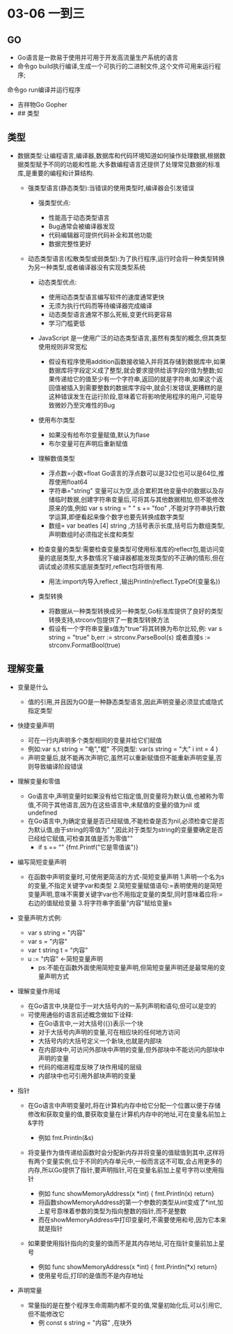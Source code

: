 # &#x20;03-06 一到三

## GO

*   Go语言是一款易于使用并可用于开发高流量生产系统的语言
*   命令go build执行编译,生成一个可执行的二进制文件,这个文件可用来运行程序;

命令go run编译并运行程序

*   吉祥物Go Gopher
*   \## 类型

## 类型

*   数据类型:让编程语言,编译器,数据库和代码环境知道如何操作处理数据,根据数据类型赋予不同的功能和性能.大多数编程语言还提供了处理常见数据的标准库,是重要的编程和计算结构.

    *   强类型语言(静态类型):当错误的使用类型时,编译器会引发错误

        *   强类型优点:

            *   性能高于动态类型语言
            *   Bug通常会被编译器发现
            *   代码编辑器可提供代码补全和其他功能
            *   数据完整性更好
    *   动态类型语言(松散类型或弱类型):为了执行程序,运行时会将一种类型转换为另一种类型,或者编译器没有实现类型系统

        *   动态类型优点:

            *   使用动态类型语言编写软件的速度通常更快
            *   无须为执行代码而等待编译器完成编译
            *   动态类型语言通常不那么死板,变更代码更容易
            *   学习门槛更低
        *   JavaScript 是一使用广泛的动态类型语言,虽然有类型的概念,但其类型使用规则非常宽松

            *   假设有程序使用addition函数接收输入并将其存储到数据库中,如果数据库将字段定义成了整型,就会要求提供给该字段的值为整数;如果传递给它的值至少有一个字符串,返回的就是字符串,如果这个返回值被插入到需要整数的数据库字段中,就会引发错误,更糟糕的是这种错误发生在运行阶段,意味着它将影响使用程序的用户,可能导致微妙乃至灾难性的Bug
        *   使用布尔类型

            *   如果没有给布尔变量赋值,默认为flase
            *   布尔变量可在声明后重新赋值
        *   理解数值类型

            *   浮点数=小数=float Go语言的浮点数可以是32位也可以是64位,推荐使用float64
            *   字符串="string" 变量可以为空,适合累积其他变量中的数据以及存储临时数据,创建字符串变量后,可将其与其他数据相加,但不能修改原来的值,例如 var s string = " "         s += "foo"  ,不能对字符串执行数学运算,即便看起来像个数字也要先转换成数字类型
            *   &#x20;数组= var beatles \[4] string ,方括号表示长度,括号后为数组类型,声明数组时必须指定长度和类型
        *   检查变量的类型:需要检查变量类型可使用标准库的reflect包,能访问变量的底层类型,大多数情况下编译器都能发现类型的不正确的情形,但在调试或必须核实底层类型时,reflect包将很有用.&#x20;

            *   用法\:import内导入reflect ,输出Println(reflect.TypeOf(变量名))
        *   类型转换

            *   将数据从一种类型转换成另一种类型,Go标准库提供了良好的类型转换支持,strconv包提供了一套类型转换方法
            *   假设有一个字符串变量s值为"true"将其转换为布尔比较,例: var s string = "true"   b,err := strconv.ParseBool(s)  或者直接s := strconv.FormatBool(true)

## 理解变量

*   变量是什么
    *   值的引用,并且因为GO是一种静态类型语言,因此声明变量必须显式或隐式指定类型
*   快捷变量声明
    *   可在一行内声明多个类型相同的变量并给它们赋值
    *   例如\:var s,t string = "电","棍"     不同类型: var(s string = "大"  i int = 4 )
    *   声明变量后,就不能再次声明它,虽然可以重新赋值但不能重新声明变量,否则导致编译阶段错误
*   理解变量和零值
    *   Go语言中,声明变量时如果没有给它指定值,则变量将为默认值,也被称为零值,不同于其他语言,因为在这些语言中,未赋值的变量的值为nil 或 undefined
    *   在Go语言中,为确定变量是否已经赋值,不能检查是否为nil,必须检查它是否为默认值,由于string的零值为" ",因此对于类型为string的变量要确定是否已经给它赋值,可检查其值是否为零值""
        *   &#x20;if s == "" {fmt.Printf("它是零值诶")}
*   编写简短变量声明
    *   在函数中声明变量时,可使用更简洁的方式-简短变量声明
        1.声明一个名为s的变量,不指定关键字var和类型
        2.简短变量赋值语句:=表明使用的是简短变量声明,意味不需要关键字var也不用指定变量的类型,同时意味着应将:=右边的值赋给变量
        3.将字符串字面量"内容"赋给变量s
*   变量声明方式例:
    *   var s string = "内容"
    *   var s = "内容"
    *   var t string  t = "内容"
    *   u := "内容"      ←简短变量声明
        *   ps:不能在函数外面使用简短变量声明,但简短变量声明还是最常用的变量声明方式
*   理解变量作用域
    *   在Go语言中,块是位于一对大括号内的一系列声明和语句,但可以是空的
    *   可使用通俗的语言前述概念做如下诠释:
        *   在Go语言中,一对大括号({})表示一个块
        *   对于大括号内声明的变量,可在相应块的任何地方访问
        *   大括号内的大括号定义一个新块,也就是内部块
        *   在内部块中,可访问外部块中声明的变量,但外部块中不能访问内部块中声明的变量
        *   代码的缩进程度反映了块作用域的层级
        *   内部块中也可引用外部块声明的变量
*   指针

    *   在Go语言中声明变量时,将在计算机内存中给它分配一个位置以便于存储修改和获取变量的值,要获取变量在计算机内存中的地址,可在变量名前加上&字符

        *   例如 fmt.Println(\&s)
    *   将变量作为值传递给函数时会分配新内存并将变量的值赋值到其中,这样将有两个变量实例,位于不同的内存单元中,一般而言这不可取,会占用更多的内存,所以Go提供了指针,要声明指针,可在变量名前加上星号字符以使用指针

        *   例如 func showMemoryAddress(x \*int) { fmt.Println(x)   return}
        *   将函数showMemoryAddress的第一个参数的类型从int变成了\*int,加上星号意味着参数的类型为指向整数的指针,而不是整数
        *   而在showMemoryAddress中打印变量时,不需要使用和号,因为它本来就是指针
    *   如果要使用指针指向的变量的值而不是其内存地址,可在指针变量前加上星号

        *   例如 func showMemoryAddress(x \*int) { fmt.Println(\*x)   return}
        *   使用星号后,打印的是值而不是内存地址
*   声明常量
    *   常量指的是在整个程序生命周期内都不变的值,常量初始化后,可以引用它,但不能修改它
        *   例 const s string = "内容" ,在块外

